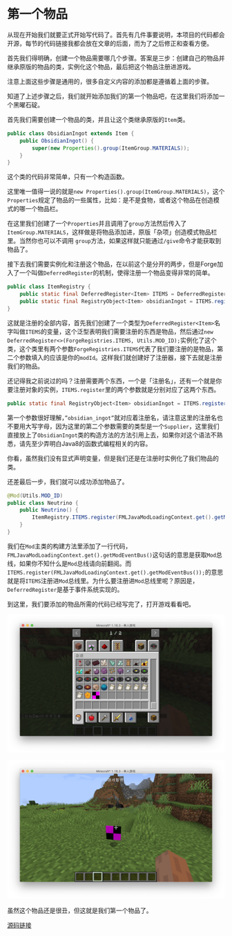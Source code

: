 # 第一个物品

从现在开始我们就要正式开始写代码了。首先有几件事要说明，本项目的代码都会开源，每节的代码链接我都会放在文章的后面，而为了之后修正和查看方便。

首先我们得明确，创建一个物品需要哪几个步骤。答案是三步：创建自己的物品并继承原版的物品的类，实例化这个物品，最后把这个物品注册进游戏。

注意上面这些步骤是通用的，很多自定义内容的添加都是遵循着上面的步骤。

知道了上述步骤之后，我们就开始添加我们的第一个物品吧，在这里我们将添加一个黑曜石碇。

首先我们需要创建一个物品的类，并且让这个类继承原版的`Item`类。

```java
public class ObsidianIngot extends Item {
    public ObsidianIngot() {
        super(new Properties().group(ItemGroup.MATERIALS));
    }
}
```

这个类的代码非常简单，只有一个构造函数。

这里唯一值得一说的就是`new Properties().group(ItemGroup.MATERIALS)`，这个`Properties`规定了物品的一些属性，比如：是不是食物，或者这个物品在创造模式的哪一个物品栏。

在这里我们创建了一个`Properties`并且调用了`group`方法然后传入了`ItemGroup.MATERIALS`，这样做是将物品添加进，原版「杂项」创造模式物品栏里。当然你也可以不调用 `group`方法，如果这样就只能通过`/give`命令才能获取到物品了。

接下去我们需要实例化和注册这个物品，在以前这个是分开的两步，但是Forge加入了一个叫做`DeferredRegister`的机制，使得注册一个物品变得非常的简单。

```java
public class ItemRegistry {
    public static final DeferredRegister<Item> ITEMS = DeferredRegister.create(ForgeRegistries.ITEMS, Utils.MOD_ID);
    public static final RegistryObject<Item> obsidianIngot = ITEMS.register("obsidian_ingot", ObsidianIngot::new);
}

```

这就是注册的全部内容，首先我们创建了一个类型为`DeferredRegister<Item>`名字叫做`ITEMS`的变量，这个泛型表明我们需要注册的东西是物品，然后通过`new DeferredRegister<>(ForgeRegistries.ITEMS, Utils.MOD_ID);`实例化了这个类，这个类里有两个参数`ForgeRegistries.ITEMS`代表了我们要注册的是物品，第二个参数填入的应该是你的`modId`。这样我们就创建好了注册器，接下去就是注册我们的物品。

还记得我之前说过的吗？注册需要两个东西，一个是「注册名」，还有一个就是你要注册对象的实例，`ITEMS.register`里的两个参数就是分别对应了这两个东西。

```java
public static final RegistryObject<Item> obsidianIngot = ITEMS.register("obsidian_ingot", ObsidianIngot::new);
```

第一个参数很好理解，`”obsidian_ingot”`就对应着注册名，请注意这里的注册名也不要用大写字母，因为这里的第二个参数需要的类型是一个`Supplier`，这里我们直接放上了`ObsidianIngot`类的构造方法的方法引用上去，如果你对这个语法不熟悉，请先至少弄明白Java8的函数式编程相关的内容。

你看，虽然我们没有显式声明变量，但是我们还是在注册时实例化了我们物品的类。

还差最后一步，我们就可以成功添加物品了。

```java
@Mod(Utils.MOD_ID)
public class Neutrino {
    public Neutrino() {
        ItemRegistry.ITEMS.register(FMLJavaModLoadingContext.get().getModEventBus());
    }
}
```

我们在`Mod`主类的构建方法里添加了一行代码，`FMLJavaModLoadingContext.get().getModEventBus()`这句话的意思是获取`Mod`总线，如果你不知什么是`Mod`总线请向前翻阅。而`ITEMS.register(FMLJavaModLoadingContext.get().getModEventBus());`的意思就是将`ITEMS`注册进`Mod`总线里。为什么要注册进`Mod`总线里呢？原因是，`DeferredRegister`是基于事件系统实现的。

到这里，我们要添加的物品所需的代码已经写完了，打开游戏看看吧。

![image-20200928175346817](firstitem.assets/image-20200928175346817.png)

![image-20200928175414243](firstitem.assets/image-20200928175414243.png)

虽然这个物品还是很丑，但这就是我们第一个物品了。

[源码链接](https://github.com/FledgeXu/BosonSourceCode/tree/master/src/main/java/com/tutorial/boson/first_item)